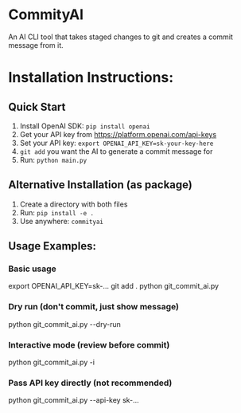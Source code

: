 # CommityAI
An AI CLI tool that takes staged changes to git and creates a commit message from it.

# Installation Instructions:

## Quick Start
1. Install OpenAI SDK: `pip install openai`
2. Get your API key from https://platform.openai.com/api-keys
3. Set your API key: `export OPENAI_API_KEY=sk-your-key-here`
4. `git add` you want the AI to generate a commit message for
5. Run: `python main.py`

## Alternative Installation (as package)
1. Create a directory with both files
2. Run: `pip install -e .`
3. Use anywhere: `commityai`

## Usage Examples:

### Basic usage
export OPENAI_API_KEY=sk-...
git add .
python git_commit_ai.py

### Dry run (don't commit, just show message)
python git_commit_ai.py --dry-run

### Interactive mode (review before commit)
python git_commit_ai.py -i

### Pass API key directly (not recommended)
python git_commit_ai.py --api-key sk-...